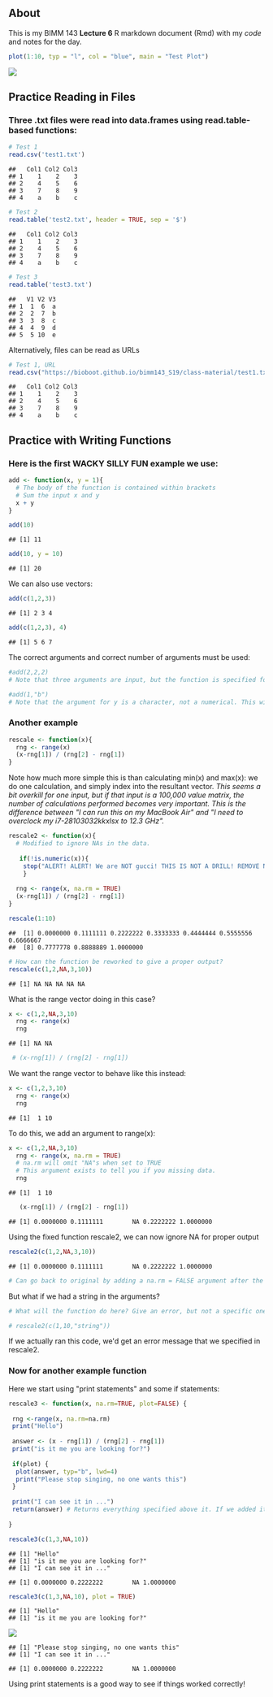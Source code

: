 About
-----

This is my BIMM 143 **Lecture 6** R markdown document (Rmd) with my *code* and notes for the day.

``` r
plot(1:10, typ = "l", col = "blue", main = "Test Plot")
```

![](lecture6_files/figure-markdown_github/unnamed-chunk-1-1.png)

**Practice Reading in Files**
-----------------------------

### Three .txt files were read into data.frames using read.table-based functions:

``` r
# Test 1
read.csv('test1.txt')
```

    ##   Col1 Col2 Col3
    ## 1    1    2    3
    ## 2    4    5    6
    ## 3    7    8    9
    ## 4    a    b    c

``` r
# Test 2
read.table('test2.txt', header = TRUE, sep = '$')
```

    ##   Col1 Col2 Col3
    ## 1    1    2    3
    ## 2    4    5    6
    ## 3    7    8    9
    ## 4    a    b    c

``` r
# Test 3
read.table('test3.txt')
```

    ##   V1 V2 V3
    ## 1  1  6  a
    ## 2  2  7  b
    ## 3  3  8  c
    ## 4  4  9  d
    ## 5  5 10  e

Alternatively, files can be read as URLs

``` r
# Test 1, URL
read.csv("https://bioboot.github.io/bimm143_S19/class-material/test1.txt")
```

    ##   Col1 Col2 Col3
    ## 1    1    2    3
    ## 2    4    5    6
    ## 3    7    8    9
    ## 4    a    b    c

**Practice with Writing Functions**
-----------------------------------

### Here is the first WACKY SILLY FUN example we use:

``` r
add <- function(x, y = 1){
  # The body of the function is contained within brackets
  # Sum the input x and y
  x + y
}
```

``` r
add(10)
```

    ## [1] 11

``` r
add(10, y = 10)
```

    ## [1] 20

We can also use vectors:

``` r
add(c(1,2,3))
```

    ## [1] 2 3 4

``` r
add(c(1,2,3), 4)
```

    ## [1] 5 6 7

The correct arguments and correct number of arguments must be used:

``` r
#add(2,2,2)
# Note that three arguments are input, but the function is specified for only two. This will output an error.
```

``` r
#add(1,"b")
# Note that the argument for y is a character, not a numerical. This will output an error.
```

### Another example

``` r
rescale <- function(x){
  rng <- range(x)
  (x-rng[1]) / (rng[2] - rng[1])
}
```

Note how much more simple this is than calculating min(x) and max(x): we do one calculation, and simply index into the resultant vector. *This seems a bit overkill for one input, but if that input is a 100,000 value matrix, the number of calculations performed becomes very important. This is the difference between "I can run this on my MacBook Air" and "I need to overclock my i7-28103032kkxlsx to 12.3 GHz".*

``` r
rescale2 <- function(x){
  # Modified to ignore NAs in the data.
 
   if(!is.numeric(x)){
    stop("ALERT! ALERT! We are NOT gucci! THIS IS NOT A DRILL! REMOVE NON-NUMERICS FROM INPUT! THIS IS NOT A DRILL")
    }
  
  rng <- range(x, na.rm = TRUE)
  (x-rng[1]) / (rng[2] - rng[1])
}
```

``` r
rescale(1:10)
```

    ##  [1] 0.0000000 0.1111111 0.2222222 0.3333333 0.4444444 0.5555556 0.6666667
    ##  [8] 0.7777778 0.8888889 1.0000000

``` r
# How can the function be reworked to give a proper output?
rescale(c(1,2,NA,3,10))
```

    ## [1] NA NA NA NA NA

What is the range vector doing in this case?

``` r
x <- c(1,2,NA,3,10)
  rng <- range(x)
  rng
```

    ## [1] NA NA

``` r
 # (x-rng[1]) / (rng[2] - rng[1])
```

We want the range vector to behave like this instead:

``` r
x <- c(1,2,3,10)
  rng <- range(x)
  rng
```

    ## [1]  1 10

To do this, we add an argument to range(x):

``` r
x <- c(1,2,NA,3,10)
  rng <- range(x, na.rm = TRUE)
  # na.rm will omit "NA"s when set to TRUE
  # This argument exists to tell you if you missing data.
  rng
```

    ## [1]  1 10

``` r
   (x-rng[1]) / (rng[2] - rng[1])
```

    ## [1] 0.0000000 0.1111111        NA 0.2222222 1.0000000

Using the fixed function rescale2, we can now ignore NA for proper output

``` r
rescale2(c(1,2,NA,3,10))
```

    ## [1] 0.0000000 0.1111111        NA 0.2222222 1.0000000

``` r
# Can go back to original by adding a na.rm = FALSE argument after the input argument
```

But what if we had a string in the arguments?

``` r
# What will the function do here? Give an error, but not a specific one. If we modify rescale2 to tell us something more specific, it would be a lot more useful.

# rescale2(c(1,10,"string"))
```

If we actually ran this code, we'd get an error message that we specified in rescale2.

### Now for another example function

Here we start using "print statements" and some if statements:

``` r
rescale3 <- function(x, na.rm=TRUE, plot=FALSE) {
  
 rng <-range(x, na.rm=na.rm)
 print("Hello")
 
 answer <- (x - rng[1]) / (rng[2] - rng[1])
 print("is it me you are looking for?")
 
 if(plot) {
  plot(answer, typ="b", lwd=4)
  print("Please stop singing, no one wants this") 
 }
 
 print("I can see it in ...")
 return(answer) # Returns everything specified above it. If we added it after print("Hello"), all we would get is "Hello"
 
}
```

``` r
rescale3(c(1,3,NA,10))
```

    ## [1] "Hello"
    ## [1] "is it me you are looking for?"
    ## [1] "I can see it in ..."

    ## [1] 0.0000000 0.2222222        NA 1.0000000

``` r
rescale3(c(1,3,NA,10), plot = TRUE)
```

    ## [1] "Hello"
    ## [1] "is it me you are looking for?"

![](lecture6_files/figure-markdown_github/unnamed-chunk-22-1.png)

    ## [1] "Please stop singing, no one wants this"
    ## [1] "I can see it in ..."

    ## [1] 0.0000000 0.2222222        NA 1.0000000

Using print statements is a good way to see if things worked correctly!
